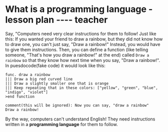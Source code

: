 # What is a programming language - lesson plan ---- teacher



Say, "Computers need very clear instructions for them to follow! Just like this: If you wanted your friend to draw a rainbow, but they did not know how to draw one, you can't just say, "Draw a rainbow!" Instead, you would have to give them instructions. Then, you can define a function (like telling someone, "That's how you draw a rainbow!" at the end) called `Draw a rainbow` so that they know how next time when you say, "Draw a rainbow!". In puesdocode(fake code) it would look like this:
```
func. draw a rainbow
||| Draw a big red curved line
||| Draw a slightly smaller one that is orange
||| Keep repeating that in these colors: ["yellow", "green", "blue", "indigo", "violet"]
>end function

comment(this will be ignored): Now you can say, "draw a rainbow"
Draw a rainbow!
```

By the way, computers can't understand English! They need instructions written in a **programming language** for them to follow.
